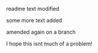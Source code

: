 readme text modified

some more text added

amended again on a branch

I hope this isnt much of a problem!